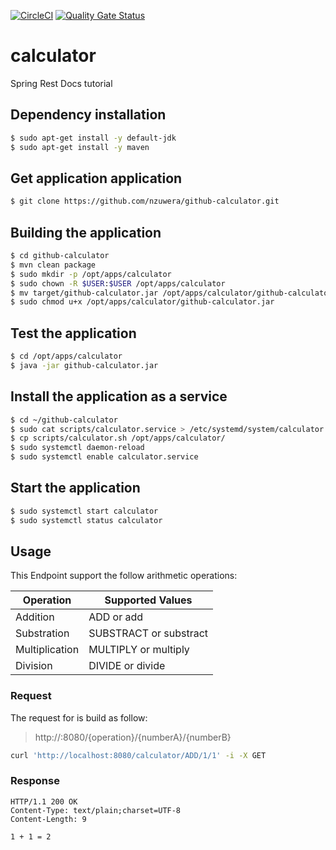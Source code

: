 [![CircleCI](https://circleci.com/gh/nzuwera/github-calculator.svg?style=svg)](https://circleci.com/gh/nzuwera/github-calculator) [![Quality Gate Status](https://sonarcloud.io/api/project_badges/measure?project=nzuwera_github-calculator&metric=alert_status)](https://sonarcloud.io/dashboard?id=nzuwera_github-calculator)
# calculator
Spring Rest Docs tutorial

## Dependency installation

```sh 
$ sudo apt-get install -y default-jdk
$ sudo apt-get install -y maven
```

## Get application application
```sh
$ git clone https://github.com/nzuwera/github-calculator.git
```

## Building the application
```sh 
$ cd github-calculator
$ mvn clean package
$ sudo mkdir -p /opt/apps/calculator
$ sudo chown -R $USER:$USER /opt/apps/calculator
$ mv target/github-calculator.jar /opt/apps/calculator/github-calculator.jar
$ sudo chmod u+x /opt/apps/calculator/github-calculator.jar
```

## Test the application
```sh
$ cd /opt/apps/calculator
$ java -jar github-calculator.jar
```

## Install the application as a service
```sh
$ cd ~/github-calculator
$ sudo cat scripts/calculator.service > /etc/systemd/system/calculator.service
$ cp scripts/calculator.sh /opt/apps/calculator/
$ sudo systemctl daemon-reload
$ sudo systemctl enable calculator.service
```

## Start the application
```sh
$ sudo systemctl start calculator
$ sudo systemctl status calculator
```

## Usage 
This Endpoint support the follow arithmetic operations:

| Operation | Supported Values |
| --------- | --------------- |
| Addition | ADD or add |
| Substration | SUBSTRACT or substract |
| Multiplication | MULTIPLY or multiply |
| Division | DIVIDE or divide |

### Request

The request for is build as follow:
> http://<HOST>:8080/{operation}/{numberA}/{numberB}
```sh
curl 'http://localhost:8080/calculator/ADD/1/1' -i -X GET 
```
### Response
```http
HTTP/1.1 200 OK
Content-Type: text/plain;charset=UTF-8
Content-Length: 9

1 + 1 = 2
```

